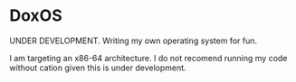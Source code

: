 # DoxOS
UNDER DEVELOPMENT. Writing my own operating system for fun. 

I am targeting an x86-64 architecture. I do not recomend running my code without cation given this is under development.
